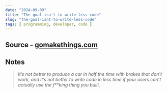 ```yaml
---
date: "2024-09-09"
title: "The goal isn't to write less code"
slug: "the-goal-isnt-to-write-less-code"
tags: [ programming, developer, code ]
---
```




## Source - [gomakethings.com][1]

## Notes
> *It’s not better to produce a car in half the time with brakes that don’t work, and it’s not better to write code in less time if your users can’t actually use the f**king thing you built.*



  [1]: https://gomakethings.com/the-goal-isnt-to-write-less-code/

